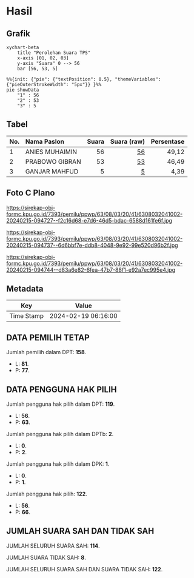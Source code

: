 # Hasil

## Grafik

```mermaid
xychart-beta
    title "Perolehan Suara TPS"
    x-axis [01, 02, 03]
    y-axis "Suara" 0 --> 56
    bar [56, 53, 5]
```

```mermaid
%%{init: {"pie": {"textPosition": 0.5}, "themeVariables": {"pieOuterStrokeWidth": "5px"}} }%%
pie showData
    "1" : 56
    "2" : 53
    "3" : 5
```

## Tabel

| No. | Nama Paslon    | Suara | Suara (raw) | Persentase |
|:--- |:-------------- | -----:| -----------:| ----------:|
| 1   | ANIES MUHAIMIN | 56    | [56][p-1]   | 49,12      |
| 2   | PRABOWO GIBRAN | 53    | [53][p-2]   | 46,49      |
| 3   | GANJAR MAHFUD  | 5     | [5][p-3]    | 4,39       |


[p-1]: https://github.com/gigit-pemilu/pemilu-2024-63-kalimantan-selatan/blob/main/pilpres/hitung-suara/sub/63-kalimantan-selatan/sub/08-hulu-sungai-utara/sub/03-sungai-pandan/sub/2041-jalan-lurus/sub/002-tps/sub/paslon-1.txt
[p-2]: https://github.com/gigit-pemilu/pemilu-2024-63-kalimantan-selatan/blob/main/pilpres/hitung-suara/sub/63-kalimantan-selatan/sub/08-hulu-sungai-utara/sub/03-sungai-pandan/sub/2041-jalan-lurus/sub/002-tps/sub/paslon-2.txt
[p-3]: https://github.com/gigit-pemilu/pemilu-2024-63-kalimantan-selatan/blob/main/pilpres/hitung-suara/sub/63-kalimantan-selatan/sub/08-hulu-sungai-utara/sub/03-sungai-pandan/sub/2041-jalan-lurus/sub/002-tps/sub/paslon-3.txt

## Foto C Plano

https://sirekap-obj-formc.kpu.go.id/7393/pemilu/ppwp/63/08/03/20/41/6308032041002-20240215-094727--f2c16d68-e7d6-46d5-bdac-6588d161fe6f.jpg

https://sirekap-obj-formc.kpu.go.id/7393/pemilu/ppwp/63/08/03/20/41/6308032041002-20240215-094737--6d6bbf7e-ddb8-4048-9e92-99e520d96b2f.jpg

https://sirekap-obj-formc.kpu.go.id/7393/pemilu/ppwp/63/08/03/20/41/6308032041002-20240215-094744--d83a6e82-6fea-47b7-88f1-e92a7ec995e4.jpg


## Metadata

| Key        | Value               |
| ---------- | ------------------- |
| Time Stamp | 2024-02-19 06:16:00 |


## DATA PEMILIH TETAP

Jumlah pemilih dalam DPT: **158**.
 * L: **81**.
 * P: **77**.

## DATA PENGGUNA HAK PILIH

Jumlah pengguna hak pilih dalam DPT: **119**.
 * L: **56**.
 * P: **63**.

Jumlah pengguna hak pilih dalam DPTb: **2**.
 * L: **0**.
 * P: **2**.

Jumlah pengguna hak pilih dalam DPK: **1**.
 * L: **0**.
 * P: **1**.

Jumlah pengguna hak pilih: **122**.
 * L: **56**.
 * P: **66**.

## JUMLAH SUARA SAH DAN TIDAK SAH

JUMLAH SELURUH SUARA SAH: **114**.

JUMLAH SUARA TIDAK SAH: **8**.

JUMLAH SELURUH SUARA SAH DAN SUARA TIDAK SAH: **122**.


